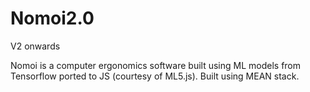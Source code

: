 # Nomoi2.0
V2 onwards


Nomoi is a computer ergonomics software built using ML models from Tensorflow ported to JS (courtesy of ML5.js).
Built using MEAN stack.
